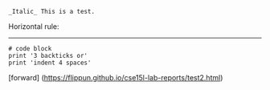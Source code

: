  	_Italic_ This is a test.

Horizontal rule:

--- 

```
# code block
print '3 backticks or'
print 'indent 4 spaces'
``` 


[forward] (https://flippun.github.io/cse15l-lab-reports/test2.html)
